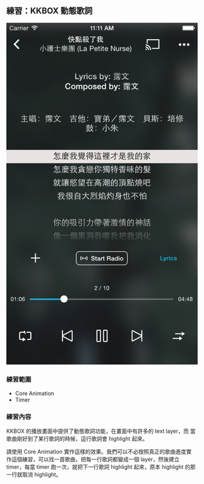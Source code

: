 練習：KKBOX 動態歌詞
--------------------

![動態歌詞](lyrics.png)

### 練習範圍

- Core Animation
- Timer

### 練習內容

KKBOX 的播放畫面中提供了動態歌詞功能，在畫面中有許多的 text layer，而
當歌曲剛好到了某行歌詞的時候，這行歌詞會 highlight 起來。

請使用 Core Animation 實作這樣的效果。我們可以不必按照真正的歌曲進度實
作這個練習，可以找一首歌曲，把每一行歌詞都變成一個 layer，然後建立
timer，每當 timer 跑一次，就把下一行歌詞 highlight 起來，原本
highlight 的那一行就取消 highlight。
